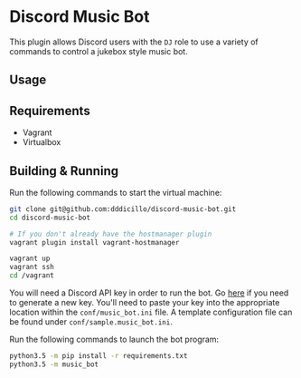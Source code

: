 # Discord Music Bot

This plugin allows Discord users with the `DJ` role to use a variety of commands to control a jukebox style music bot.

## Usage

## Requirements

- Vagrant
- Virtualbox

## Building & Running

Run the following commands to start the virtual machine:
```bash
git clone git@github.com:dddicillo/discord-music-bot.git
cd discord-music-bot

# If you don't already have the hostmanager plugin
vagrant plugin install vagrant-hostmanager

vagrant up
vagrant ssh
cd /vagrant
```

You will need a Discord API key in order to run the bot. Go [here](https://discordapp.com/developers/applications/me) if you need to generate a new key. You'll need to paste your key into the appropriate location within the `conf/music_bot.ini` file. A template configuration file can be found under `conf/sample.music_bot.ini`.

Run the following commands to launch the bot program:
```bash
python3.5 -m pip install -r requirements.txt
python3.5 -m music_bot
```

